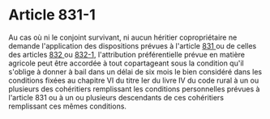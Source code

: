 # Article 831-1

Au cas où ni le conjoint survivant, ni aucun héritier copropriétaire ne demande l'application des dispositions prévues à l'article <a href='/code-civil/livre-iii-des-differentes-manieres-dont-on-acquiert-la-propriete/titre-ier-des-successions/chapitre-viii-du-partage/section-1-des-operations-de-partage/sous-section-1-dispositions-communes/paragraphe-3-des-attributions-preferentielles/831.md' title='Code civil - art. 831 (V)'>831 </a>ou de celles des articles <a href='/code-civil/livre-iii-des-differentes-manieres-dont-on-acquiert-la-propriete/titre-ier-des-successions/chapitre-viii-du-partage/section-1-des-operations-de-partage/sous-section-1-dispositions-communes/paragraphe-3-des-attributions-preferentielles/832.md' title='Code civil - art. 832 (V)'>832 </a>ou <a href='/code-civil/livre-iii-des-differentes-manieres-dont-on-acquiert-la-propriete/titre-ier-des-successions/chapitre-viii-du-partage/section-1-des-operations-de-partage/sous-section-1-dispositions-communes/paragraphe-3-des-attributions-preferentielles/832-1.md' title='Code civil - art. 832-1 (V)'>832-1</a>, l'attribution préférentielle prévue en matière agricole peut être accordée à tout copartageant sous la condition qu'il s'oblige à donner à bail dans un délai de six mois le bien considéré dans les conditions fixées au chapitre VI du titre Ier du livre IV du code rural à un ou plusieurs des cohéritiers remplissant les conditions personnelles prévues à l'article 831 ou à un ou plusieurs descendants de ces cohéritiers remplissant ces mêmes conditions.